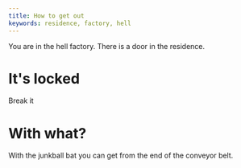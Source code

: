 ```yaml
---
title: How to get out
keywords: residence, factory, hell
---
```


You are in the hell factory. There is a door in the residence.

# It's locked
Break it

# With what?
With the junkball bat you can get from the end of the conveyor belt.

